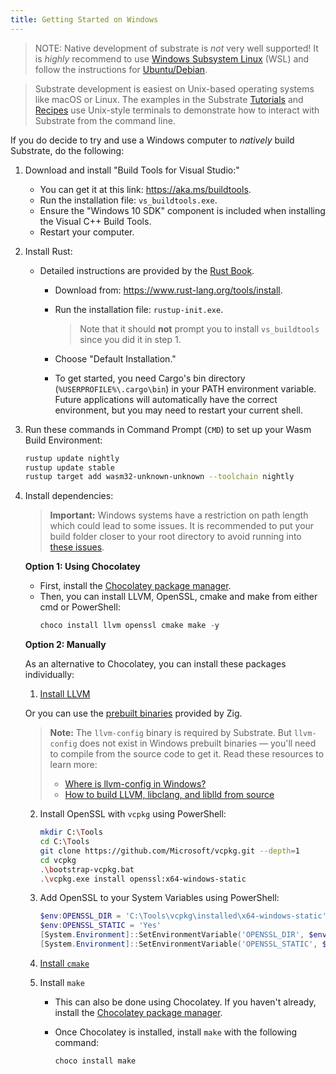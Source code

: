 ```yaml
---
title: Getting Started on Windows
---
```


> NOTE: Native development of substrate is _not_ very well supported! It is _highly_ recommend to
> use [Windows Subsystem Linux](https://docs.microsoft.com/en-us/windows/wsl/install-win10) (WSL)
> and follow the instructions for [Ubuntu/Debian](index#ubuntudebian). 

> Substrate development is easiest on Unix-based operating systems like macOS or Linux. The examples
in the Substrate [Tutorials](../../../../tutorials) and [Recipes](https://substrate.dev/recipes/)
use Unix-style terminals to demonstrate how to interact with Substrate from the command line.

If you do decide to try and use a Windows computer to _natively_ build Substrate, do the following:

1. Download and install "Build Tools for Visual Studio:"

   - You can get it at this link: https://aka.ms/buildtools.
   - Run the installation file: `vs_buildtools.exe`.
   - Ensure the "Windows 10 SDK" component is included when installing the Visual C++ Build Tools.
   - Restart your computer.

2. Install Rust:

   - Detailed instructions are provided by the
     [Rust Book](https://doc.rust-lang.org/book/ch01-01-installation.html#installing-rustup-on-windows).

     - Download from: https://www.rust-lang.org/tools/install.
     - Run the installation file: `rustup-init.exe`.

       > Note that it should **not** prompt you to install `vs_buildtools` since you did it in
       > step 1.

     - Choose "Default Installation."
     - To get started, you need Cargo's bin directory (`%USERPROFILE%\.cargo\bin`) in your PATH
       environment variable. Future applications will automatically have the correct environment,
       but you may need to restart your current shell.

3. Run these commands in Command Prompt (`CMD`) to set up your Wasm Build Environment:

   ```bash
   rustup update nightly
   rustup update stable
   rustup target add wasm32-unknown-unknown --toolchain nightly
   ```

4. Install dependencies:
   
   > **Important:** Windows systems have a restriction on path length which could lead to some issues. It is 
   recommended to put your build folder closer to your root directory to avoid running into
   [these issues](https://github.com/substrate-developer-hub/substrate-node-template/issues/185).

   **Option 1: Using Chocolatey**

   - First, install the [Chocolatey package manager](https://community.chocolatey.org/courses/installation/installing).
   - Then, you can install LLVM, OpenSSL, cmake and make from either cmd or PowerShell:
      ```powershell
      choco install llvm openssl cmake make -y
      ```

   **Option 2: Manually**

   As an alternative to Chocolatey, you can install these packages individually:
     1. [Install LLVM](https://releases.llvm.org/download.html)

      Or you can use the [prebuilt binaries](https://github.com/ziglang/zig/wiki/Building-Zig-on-Windows#option-2-using-cmake-and-microsoft-visual-studio) provided by Zig.
      
      > **Note:** The `llvm-config` binary is required by Substrate. But `llvm-config` does not exist in Windows prebuilt binaries &mdash; you'll need to compile from the source code to get it. Read these resources to learn more:
      > - [Where is llvm-config in Windows?](https://stackoverflow.com/questions/17096804/where-is-llvm-config-in-windows)
      > - [How to build LLVM, libclang, and liblld from source](https://github.com/ziglang/zig/wiki/How-to-build-LLVM,-libclang,-and-liblld-from-source#windows)

     2. Install OpenSSL with `vcpkg` using PowerShell:

        ```bash
        mkdir C:\Tools
        cd C:\Tools
        git clone https://github.com/Microsoft/vcpkg.git --depth=1
        cd vcpkg
        .\bootstrap-vcpkg.bat
        .\vcpkg.exe install openssl:x64-windows-static
        ```

     3. Add OpenSSL to your System Variables using PowerShell:

        ```powershell
        $env:OPENSSL_DIR = 'C:\Tools\vcpkg\installed\x64-windows-static'
        $env:OPENSSL_STATIC = 'Yes'
        [System.Environment]::SetEnvironmentVariable('OPENSSL_DIR', $env:OPENSSL_DIR, [System.EnvironmentVariableTarget]::User)
        [System.Environment]::SetEnvironmentVariable('OPENSSL_STATIC', $env:OPENSSL_STATIC, [System.EnvironmentVariableTarget]::User)
        ```

     4. [Install `cmake`](https://cmake.org/download/)

     5.  Install `make`
         - This can also be done using Chocolatey. If you haven't already, install the [Chocolatey package manager](https://chocolatey.org/install).
         - Once Chocolatey is installed, install `make` with the following command:

           ```powershell
           choco install make
           ```
           
